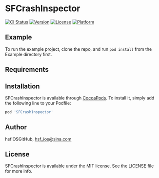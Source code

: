 # SFCrashInspector

[![CI Status](https://img.shields.io/travis/hsfiOSGitHub/SFCrashInspector.svg?style=flat)](https://travis-ci.org/hsfiOSGitHub/SFCrashInspector)
[![Version](https://img.shields.io/cocoapods/v/SFCrashInspector.svg?style=flat)](https://cocoapods.org/pods/SFCrashInspector)
[![License](https://img.shields.io/cocoapods/l/SFCrashInspector.svg?style=flat)](https://cocoapods.org/pods/SFCrashInspector)
[![Platform](https://img.shields.io/cocoapods/p/SFCrashInspector.svg?style=flat)](https://cocoapods.org/pods/SFCrashInspector)

## Example

To run the example project, clone the repo, and run `pod install` from the Example directory first.

## Requirements

## Installation

SFCrashInspector is available through [CocoaPods](https://cocoapods.org). To install
it, simply add the following line to your Podfile:

```ruby
pod 'SFCrashInspector'
```

## Author

hsfiOSGitHub, hsf_ios@sina.com

## License

SFCrashInspector is available under the MIT license. See the LICENSE file for more info.
